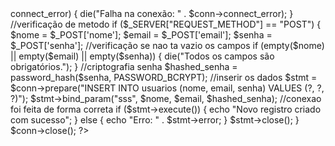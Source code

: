 <?php
$servername = "localhost";
$username = "root";
$password = "";
$dbname = "cadastro";

//criar conexão

$conn = new mysqli($servername, $username, $password, $dbname);

//verifica a conexao

if ($conn->connect_error) {
    die("Falha na conexão: " . $conn->connect_error);
}
//verificação de metodo

if ($_SERVER["REQUEST_METHOD"] == "POST") {
    $nome = $_POST['nome'];
    $email = $_POST['email'];
    $senha = $_POST['senha'];

    //verificação se nao ta vazio os campos

    if (empty($nome) || empty($email) || empty($senha)) {
        die("Todos os campos são obrigatórios.");
    }

    //criptografia senha

    $hashed_senha = password_hash($senha, PASSWORD_BCRYPT);

    //inserir os dados 
    
    $stmt = $conn->prepare("INSERT INTO usuarios (nome, email, senha) VALUES (?, ?, ?)");
    $stmt->bind_param("sss", $nome, $email, $hashed_senha);

//conexao foi feita de forma correta 

    if ($stmt->execute()) {
        echo "Novo registro criado com sucesso";
    } else {
        echo "Erro: " . $stmt->error;
    }

    $stmt->close();
}

$conn->close();
?>
